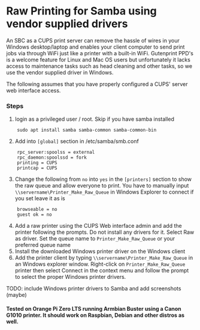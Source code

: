 # Raw Printing for Samba using vendor supplied drivers
An SBC as a CUPS print server can remove the hassle of wires in your Windows desktop/laptop and enables your client computer to send print jobs via through WiFi just like a printer with a built-in WiFi. Gutenprint PPD's is a welcome feature for Linux and Mac OS users but unfortunately it lacks access to maintenance tasks such as head cleaning and other tasks, so we use the vendor supplied driver in Windows.

The following assumes that you have properly configured a CUPS' server web interface access.

### Steps
1. login as a privileged user / root. Skip if you have samba installed
```
    sudo apt install samba samba-common samba-common-bin
```
2. Add into `[global]` section in /etc/samba/smb.conf
````
    rpc_server:spoolss = external
    rpc_daemon:spoolssd = fork
    printing = CUPS
    printcap = CUPS
````
3. Change the following from `no` into `yes` in the `[printers]` section to show the raw queue and allow everyone to print. You have to manually input `\\servername\Printer_Make_Raw_Queue` in Windows Explorer to connect if you set leave it as is
```
    browseable = no
    guest ok = no 
```
4. Add a raw printer using the CUPS Web interface admin and add the printer following the prompts. Do not install any drivers for it. Select Raw as driver. Set the queue name to `Printer_Make_Raw_Queue` or your preferred queue name
5. Install the downloaded Windows printer driver on the Windows client 
6. Add the printer client by typing `\\servername\Printer_Make_Raw_Queue` in an Windows explorer window. Right-click on `Printer_Make_Raw_Queue` printer then select Connect in the context menu and follow the prompt to select the proper Windows printer drivers. 

TODO: include Windows printer drivers to Samba and add screenshots (maybe)

#### Tested on Orange Pi Zero LTS running Armbian Buster using a Canon G1010 printer. It should work on Raspbian, Debian and other distros as well.

